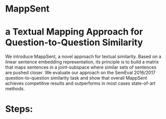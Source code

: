 # MappSent
# a Textual Mapping Approach for Question-to-Question Similarity

We introduce MappSent, a novel approach for textual similarity. Based on a linear sentence embedding representation, its principle is to build a matrix that maps sentences in a joint-subspace where similar sets of sentences are pushed closer. We evaluate our approach on  the SemEval 2016/2017 question-to-question similarity task and show that overall MappSent  achieves competitive results and outperforms in most cases state-of-art methods.
# Steps: 
